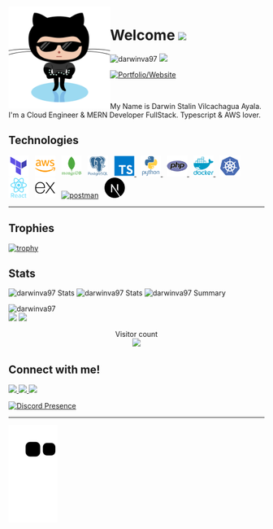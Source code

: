 
<img align="left" width="200" height="200" src="https://raw.githubusercontent.com/hulkike/hulkike/master/images/bouncercat.png?raw=true">
  
# Welcome <img src="https://media.giphy.com/media/hvRJCLFzcasrR4ia7z/giphy.gif" width="35px"> 
<p align="left"> 
 <img src="https://img.shields.io/github/followers/darwinva97?color=2396ED&label=Followers" alt="darwinva97" />  
 <img src="https://img.shields.io/github/stars/darwinva97?style=flat&color=2396ED" />  
</p>

[![Portfolio/Website](https://img.shields.io/badge/Portfolio/Website-ea580c?style=for-the-badge&labelColor=101010)](https://darwinva.vercel.app) 

<br/>

<p>
My Name is Darwin Stalin Vilcachagua Ayala.  
I'm a Cloud Engineer & MERN Developer FullStack.
Typescript & AWS lover.
</p>


## Technologies

<a href="#" style="margin-right: 8px"><img src="https://raw.githubusercontent.com/devicons/devicon/master/icons/terraform/terraform-original.svg" alt="terraform" width="40" height="40"/></a>
<a href="#" style="margin-right: 8px"><img src="https://raw.githubusercontent.com/devicons/devicon/master/icons/amazonwebservices/amazonwebservices-plain-wordmark.svg" alt="aws" width="40" height="40"/></a>
<a href="#" style="margin-right: 8px"><img src="https://raw.githubusercontent.com/devicons/devicon/master/icons/mongodb/mongodb-plain-wordmark.svg" alt="mongodb" width="40" height="40"/></a>
<a href="#" style="margin-right: 8px"><img src="https://raw.githubusercontent.com/devicons/devicon/master/icons/postgresql/postgresql-plain-wordmark.svg" alt="postgres" width="40" height="40"/></a>
<a href="#" style="margin-right: 8px"><img src="https://raw.githubusercontent.com/devicons/devicon/master/icons/typescript/typescript-original.svg" alt="typescript" width="40" height="40"/> </a>
<a href="#" style="margin-right: 8px"><img src="https://raw.githubusercontent.com/devicons/devicon/master/icons/python/python-original-wordmark.svg" alt="python" width="40" height="40"/> </a>
<a href="#" style="margin-right: 8px"><img src="https://raw.githubusercontent.com/devicons/devicon/master/icons/php/php-original.svg" alt="php" width="40" height="40"/> </a>
<a href="#" style="margin-right: 8px"><img src="https://raw.githubusercontent.com/devicons/devicon/master/icons/docker/docker-plain-wordmark.svg" alt="docker" width="40" height="40"/> </a>
<a href="#" style="margin-right: 8px"><img src="https://raw.githubusercontent.com/devicons/devicon/master/icons/kubernetes/kubernetes-plain.svg" alt="kubernetes" width="40" height="40"/></a>
<a href="#" style="margin-right: 8px"><img src="https://raw.githubusercontent.com/devicons/devicon/master/icons/react/react-original-wordmark.svg" alt="react" width="40" height="40"/></a>
<a href="#" style="margin-right: 8px"><img src="https://raw.githubusercontent.com/devicons/devicon/master/icons/express/express-original.svg" alt="express" width="40" height="40"/></a>
<a href="#" style="margin-right: 8px"><img src="https://www.vectorlogo.zone/logos/getpostman/getpostman-icon.svg" alt="postman" width="40" height="40"/></a>
<a href="#" style="margin-right: 8px"><img src="https://raw.githubusercontent.com/devicons/devicon/master/icons/nextjs/nextjs-original.svg" alt="nextjs" width="40" height="40"/></a>

---

## Trophies

[![trophy](https://github-profile-trophy.vercel.app/?username=darwinva97&theme=onedark)](https://github.com/darwinva97/github-profile-trophy)

## Stats

![darwinva97 Stats](https://github-profile-summary-cards.vercel.app/api/cards/repos-per-language?username=darwinva97&theme=solarized_dark)
![darwinva97 Stats](https://github-profile-summary-cards.vercel.app/api/cards/most-commit-language?username=darwinva97&theme=solarized_dark)
![darwinva97 Summary](https://github-profile-summary-cards.vercel.app/api/cards/profile-details?username=darwinva97&theme=solarized_dark)

<p>
<img src="https://github-readme-streak-stats.herokuapp.com/?user=darwinva97&" alt="darwinva97" />
<br />
<img src="https://github-readme-stats.vercel.app/api?username=darwinva97&show_icons=true&theme=dracula&include_all_commits=true&hide_title=true&hide=stars&line_height=25"/>
<img src="https://github-readme-stats.vercel.app/api/top-langs/?username=darwinva97&layout=compact&hide=ruby,TSQL,HTML,Hack&hide_title=true&theme=dracula&card_width=250"/>
</p>


<p align="center">
  Visitor count<br>
  <img src="https://profile-counter.glitch.me/darwinva/count.svg" />
</p>


## Connect with me!
<a href="https://www.linkedin.com/in/darwinva/">
  <img src="https://skillicons.dev/icons?i=linkedin" />
</a> 
<a href="https://twitter.com/codewithlouiss">
  <img src="https://skillicons.dev/icons?i=twitter" />
</a>
<a href="https://www.facebook.com/iam.darwinva/">
  <img src="https://skillicons.dev/icons?i=facebook" />
</a> 

[![Discord Presence](https://lanyard.cnrad.dev/api/337737280070352906)](https://discord.com/users/337737280070352906)

---

![Snake animation](https://github.com/darwinva97/darwinva97/blob/output/github-contribution-grid-snake.svg)